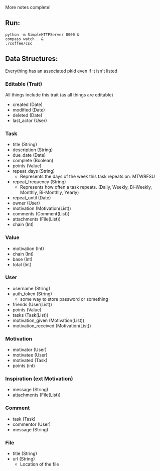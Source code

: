 More notes complete!

## Run:
```
python -m SimpleHTTPServer 8000 &
compass watch . &
./coffee/csc
```

## Data Structures:
Everything has an associated pkid even if it isn't listed

### Editable (Trait)
All things include this trait (as all things are editable)
- created (Date)
- modified (Date)
- deleted (Date)
- last_actor (User)

### Task
- title (String)
- description (String)
- due_date (Date)
- complete (Boolean)
- points (Value)
- repeat_days (String)
    - Represents the days of the week this task repeats on. MTWRFSU
- repeat_frequency (String)
    - Represents how often a task repeats. (Daily, Weekly, Bi-Weekly, Monthly, Bi-Monthly, Yearly)
- repeat_until (Date)
- owner (User)
- motivation (Motivation(List))
- comments (Comment(List))
- attachments (File(List))
- chain (Int)

### Value
- motivation (Int)
- chain (Int)
- base (Int)
- total (Int)

### User
- username (String)
- auth_token (String)
    - some way to store password or something
- friends (User(List))
- points (Value)
- tasks (Task(List))
- motivation_given (Motivation(List))
- motivation_received (Motivation(List))

### Motivation
- motivator (User)
- motivatee (User)
- motivated (Task)
- points (int)

### Inspiration (ext Motivation)
- message (String)
- attachments (File(List))

### Comment
- task (Task)
- commentor (User)
- message (String)

### File
- title (String)
- url (String)
    - Location of the file
